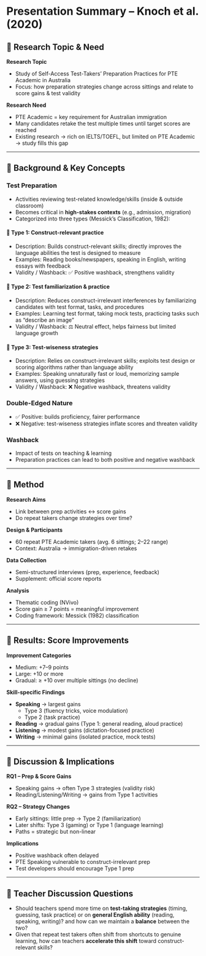 # Presentation Summary – Knoch et al. (2020)

## 🌳 Research Topic & Need
**Research Topic**
- Study of Self-Access Test-Takers’ Preparation Practices for PTE Academic in Australia
- Focus: how preparation strategies change across sittings and relate to score gains & test validity  

**Research Need**
- PTE Academic = key requirement for Australian immigration  
- Many candidates retake the test multiple times until target scores are reached  
- Existing research → rich on IELTS/TOEFL, but limited on PTE Academic → study fills this gap  

---

## 🌳 Background & Key Concepts  

### Test Preparation  
- Activities reviewing test-related knowledge/skills (inside & outside classroom)  
- Becomes critical in **high-stakes contexts** (e.g., admission, migration)  
- Categorized into three types (Messick’s Classification, 1982):  

#### 🔹 Type 1: Construct-relevant practice  
- Description: Builds construct-relevant skills; directly improves the language abilities the test is designed to measure  
- Examples: Reading books/newspapers, speaking in English, writing essays with feedback  
- Validity / Washback: ✅ Positive washback, strengthens validity  

#### 🔹 Type 2: Test familiarization & practice  
- Description: Reduces construct-irrelevant interferences by familiarizing candidates with test format, tasks, and procedures  
- Examples: Learning test format, taking mock tests, practicing tasks such as “describe an image”  
- Validity / Washback: ⚖️ Neutral effect, helps fairness but limited language growth  

#### 🔹 Type 3: Test-wiseness strategies  
- Description: Relies on construct-irrelevant skills; exploits test design or scoring algorithms rather than language ability  
- Examples: Speaking unnaturally fast or loud, memorizing sample answers, using guessing strategies  
- Validity / Washback: ❌ Negative washback, threatens validity  

### Double-Edged Nature  
- ✅ Positive: builds proficiency, fairer performance  
- ❌ Negative: test-wiseness strategies inflate scores and threaten validity  


### Washback  
- Impact of tests on teaching & learning  
- Preparation practices can lead to both positive and negative washback  


---

## 🌳 Method
**Research Aims**
- Link between prep activities ↔ score gains  
- Do repeat takers change strategies over time?  

**Design & Participants**
- 60 repeat PTE Academic takers (avg. 6 sittings; 2–22 range)  
- Context: Australia → immigration-driven retakes  

**Data Collection**
- Semi-structured interviews (prep, experience, feedback)  
- Supplement: official score reports  

**Analysis**
- Thematic coding (NVivo)  
- Score gain ≥ 7 points = meaningful improvement  
- Coding framework: Messick (1982) classification  

---

## 🌳 Results: Score Improvements
**Improvement Categories**
- Medium: +7–9 points  
- Large: +10 or more  
- Gradual: ≥ +10 over multiple sittings (no decline)  

**Skill-specific Findings**
- **Speaking** → largest gains  
  - Type 3 (fluency tricks, voice modulation)  
  - Type 2 (task practice)  
- **Reading** → gradual gains (Type 1: general reading, aloud practice)  
- **Listening** → modest gains (dictation-focused practice)  
- **Writing** → minimal gains (isolated practice, mock tests)  

---

## 🌳 Discussion & Implications
**RQ1 – Prep & Score Gains**
- Speaking gains → often Type 3 strategies (validity risk)  
- Reading/Listening/Writing → gains from Type 1 activities  

**RQ2 – Strategy Changes**
- Early sittings: little prep → Type 2 (familiarization)  
- Later shifts: Type 3 (gaming) or Type 1 (language learning)  
- Paths = strategic but non-linear  

**Implications**
- Positive washback often delayed  
- PTE Speaking vulnerable to construct-irrelevant prep  
- Test developers should encourage Type 1 prep  

---

## 🌳 Teacher Discussion Questions
- Should teachers spend more time on **test-taking strategies** (timing, guessing, task practice) or on **general English ability** (reading, speaking, writing)? and how can we maintain a **balance** between the two?  
- Given that repeat test takers often shift from shortcuts to genuine learning, how can teachers **accelerate this shift** toward construct-relevant skills?  

